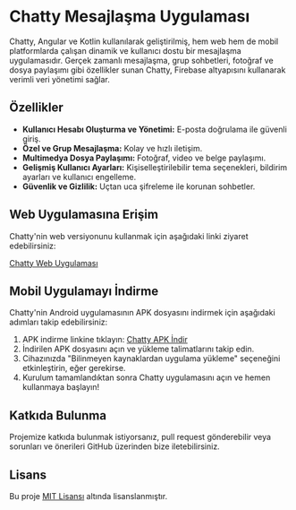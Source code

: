 # Chatty Mesajlaşma Uygulaması

Chatty, Angular ve Kotlin kullanılarak geliştirilmiş, hem web hem de mobil platformlarda çalışan dinamik ve kullanıcı dostu bir mesajlaşma uygulamasıdır. Gerçek zamanlı mesajlaşma, grup sohbetleri, fotoğraf ve dosya paylaşımı gibi özellikler sunan Chatty, Firebase altyapısını kullanarak verimli veri yönetimi sağlar.

## Özellikler

- **Kullanıcı Hesabı Oluşturma ve Yönetimi:** E-posta doğrulama ile güvenli giriş.
- **Özel ve Grup Mesajlaşma:** Kolay ve hızlı iletişim.
- **Multimedya Dosya Paylaşımı:** Fotoğraf, video ve belge paylaşımı.
- **Gelişmiş Kullanıcı Ayarları:** Kişiselleştirilebilir tema seçenekleri, bildirim ayarları ve kullanıcı engelleme.
- **Güvenlik ve Gizlilik:** Uçtan uca şifreleme ile korunan sohbetler.

## Web Uygulamasına Erişim

Chatty'nin web versiyonunu kullanmak için aşağıdaki linki ziyaret edebilirsiniz:

[Chatty Web Uygulaması](https://github.com/ChatOrganizationSoftware)

## Mobil Uygulamayı İndirme

Chatty'nin Android uygulamasının APK dosyasını indirmek için aşağıdaki adımları takip edebilirsiniz:

1. APK indirme linkine tıklayın: [Chatty APK İndir](#)
2. İndirilen APK dosyasını açın ve yükleme talimatlarını takip edin.
3. Cihazınızda "Bilinmeyen kaynaklardan uygulama yükleme" seçeneğini etkinleştirin, eğer gerekirse.
4. Kurulum tamamlandıktan sonra Chatty uygulamasını açın ve hemen kullanmaya başlayın!

## Katkıda Bulunma

Projemize katkıda bulunmak istiyorsanız, pull request gönderebilir veya sorunları ve önerileri GitHub üzerinden bize iletebilirsiniz.

## Lisans

Bu proje [MIT Lisansı](LICENSE) altında lisanslanmıştır.
